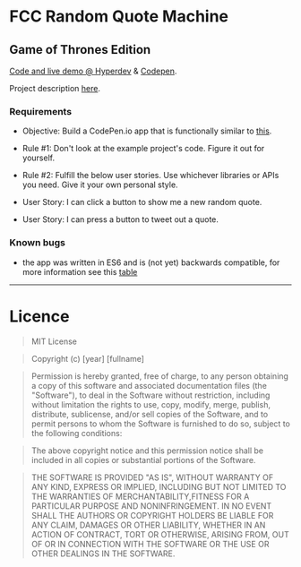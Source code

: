 # FCC Random Quote Machine
## Game of Thrones Edition

[Code and live demo @ Hyperdev](https://hyperdev.com/#!/project/thorn-hound) & [Codepen](https://codepen.io/sophiabrandt/pen/RRoyJm).

Project description [here](https://www.freecodecamp.com/challenges/build-a-random-quote-machine).

### Requirements

- Objective: Build a CodePen.io app that is functionally similar to [this](https://codepen.io/FreeCodeCamp/full/ONjoLe/).

- Rule #1: Don't look at the example project's code. Figure it out for yourself.

- Rule #2: Fulfill the below user stories. Use whichever libraries or APIs you need. Give it your own personal style.

- User Story: I can click a button to show me a new random quote.

- User Story: I can press a button to tweet out a quote.


### Known bugs

- the app was written in ES6 and is (not yet) backwards compatible, for more information see this [table](https://kangax.github.io/compat-table/es6/)


---------

# Licence

>MIT License

>Copyright (c) [year] [fullname]

>Permission is hereby granted, free of charge, to any person obtaining a copy of this software and associated documentation files (the "Software"), to deal in the Software without restriction, including without limitation the rights to use, copy, modify, merge, publish, distribute, sublicense, and/or sell copies of the Software, and to permit persons to whom the Software is furnished to do so, subject to the following conditions:

>The above copyright notice and this permission notice shall be included in all copies or substantial portions of the Software.

>THE SOFTWARE IS PROVIDED "AS IS", WITHOUT WARRANTY OF ANY KIND, EXPRESS OR IMPLIED, INCLUDING BUT NOT LIMITED TO THE WARRANTIES OF MERCHANTABILITY,FITNESS FOR A PARTICULAR PURPOSE AND NONINFRINGEMENT. IN NO EVENT SHALL THE AUTHORS OR COPYRIGHT HOLDERS BE LIABLE FOR ANY CLAIM, DAMAGES OR OTHER LIABILITY, WHETHER IN AN ACTION OF CONTRACT, TORT OR OTHERWISE, ARISING FROM, OUT OF OR IN CONNECTION WITH THE SOFTWARE OR THE USE OR OTHER DEALINGS IN THE SOFTWARE.